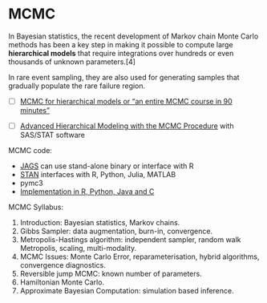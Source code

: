 # MCMC

In Bayesian statistics, the recent development of Markov chain Monte Carlo methods has been a key step in making it possible to compute large **hierarchical models** that require integrations over hundreds or even thousands of unknown parameters.[4]

In rare event sampling, they are also used for generating samples that gradually populate the rare failure region.




- [ ] [MCMC for hierarchical models  or “an entire MCMC course in 90 minutes”](http://www.math.chalmers.se/~bodavid/GMRF2015/Lectures/F6slides.pdf)

- [ ] [Advanced Hierarchical Modeling with the MCMC Procedure](https://support.sas.com/resources/papers/proceedings17/SAS0478-2017.pdf) 
with SAS/STAT software

MCMC code:

- [JAGS](http://mcmc-jags.sourceforge.net)  can use stand-alone binary or interface with R
- [STAN](http://mc-stan.org/documentation/) interfaces with R, Python, Julia, MATLAB
- pymc3
- [Implementation in R, Python, Java and C](https://darrenjw.wordpress.com/2010/04/28/mcmc-programming-in-r-python-java-and-c/)

MCMC Syllabus:

1. Introduction: Bayesian statistics, Markov chains. 
2. Gibbs Sampler: data augmentation, burn-in, convergence. 
3. Metropolis-Hastings algorithm: independent sampler, random walk Metropolis, scaling, multi-modality. 
4. MCMC Issues: Monte Carlo Error, reparameterisation, hybrid algorithms, convergence diagnostics. 
5. Reversible jump MCMC: known number of parameters. 
6. Hamiltonian Monte Carlo. 
7. Approximate Bayesian Computation: simulation based inference. 
